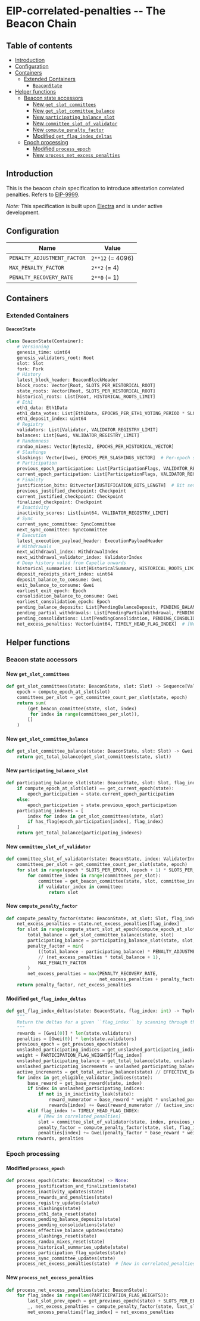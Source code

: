 # EIP-correlated-penalties -- The Beacon Chain

## Table of contents

<!-- TOC -->
<!-- START doctoc generated TOC please keep comment here to allow auto update -->
<!-- DON'T EDIT THIS SECTION, INSTEAD RE-RUN doctoc TO UPDATE -->

- [Introduction](#introduction)
- [Configuration](#configuration)
- [Containers](#containers)
  - [Extended Containers](#extended-containers)
    - [`BeaconState`](#beaconstate)
- [Helper functions](#helper-functions)
  - [Beacon state accessors](#beacon-state-accessors)
    - [New `get_slot_committees`](#new-get_slot_committees)
    - [New `get_slot_committee_balance`](#new-get_slot_committee_balance)
    - [New `participating_balance_slot`](#new-participating_balance_slot)
    - [New `committee_slot_of_validator`](#new-committee_slot_of_validator)
    - [New `compute_penalty_factor`](#new-compute_penalty_factor)
    - [Modified `get_flag_index_deltas`](#modified-get_flag_index_deltas)
  - [Epoch processing](#epoch-processing)
    - [Modified `process_epoch`](#modified-process_epoch)
    - [New `process_net_excess_penalties`](#new-process_net_excess_penalties)

<!-- END doctoc generated TOC please keep comment here to allow auto update -->
<!-- /TOC -->

## Introduction

This is the beacon chain specification to introduce attestation correlated penalties. Refers to [EIP-9999](https://github.com/ethereum/EIPs/pull/9999).

*Note:* This specification is built upon [Electra](../../electra/beacon_chain.md) and is under active development.

## Configuration

| Name | Value |
| - | - |
| `PENALTY_ADJUSTMENT_FACTOR` | `2**12` (= 4096) |
| `MAX_PENALTY_FACTOR` | `2**2` (= 4) |
| `PENALTY_RECOVERY_RATE` | `2**0` (= 1) |

## Containers

### Extended Containers

#### `BeaconState`

```python
class BeaconState(Container):
    # Versioning
    genesis_time: uint64
    genesis_validators_root: Root
    slot: Slot
    fork: Fork
    # History
    latest_block_header: BeaconBlockHeader
    block_roots: Vector[Root, SLOTS_PER_HISTORICAL_ROOT]
    state_roots: Vector[Root, SLOTS_PER_HISTORICAL_ROOT]
    historical_roots: List[Root, HISTORICAL_ROOTS_LIMIT]
    # Eth1
    eth1_data: Eth1Data
    eth1_data_votes: List[Eth1Data, EPOCHS_PER_ETH1_VOTING_PERIOD * SLOTS_PER_EPOCH]
    eth1_deposit_index: uint64
    # Registry
    validators: List[Validator, VALIDATOR_REGISTRY_LIMIT]
    balances: List[Gwei, VALIDATOR_REGISTRY_LIMIT]
    # Randomness
    randao_mixes: Vector[Bytes32, EPOCHS_PER_HISTORICAL_VECTOR]
    # Slashings
    slashings: Vector[Gwei, EPOCHS_PER_SLASHINGS_VECTOR]  # Per-epoch sums of slashed effective balances
    # Participation
    previous_epoch_participation: List[ParticipationFlags, VALIDATOR_REGISTRY_LIMIT]
    current_epoch_participation: List[ParticipationFlags, VALIDATOR_REGISTRY_LIMIT]
    # Finality
    justification_bits: Bitvector[JUSTIFICATION_BITS_LENGTH]  # Bit set for every recent justified epoch
    previous_justified_checkpoint: Checkpoint
    current_justified_checkpoint: Checkpoint
    finalized_checkpoint: Checkpoint
    # Inactivity
    inactivity_scores: List[uint64, VALIDATOR_REGISTRY_LIMIT]
    # Sync
    current_sync_committee: SyncCommittee
    next_sync_committee: SyncCommittee
    # Execution
    latest_execution_payload_header: ExecutionPayloadHeader
    # Withdrawals
    next_withdrawal_index: WithdrawalIndex
    next_withdrawal_validator_index: ValidatorIndex
    # Deep history valid from Capella onwards
    historical_summaries: List[HistoricalSummary, HISTORICAL_ROOTS_LIMIT]
    deposit_receipts_start_index: uint64
    deposit_balance_to_consume: Gwei
    exit_balance_to_consume: Gwei
    earliest_exit_epoch: Epoch
    consolidation_balance_to_consume: Gwei
    earliest_consolidation_epoch: Epoch
    pending_balance_deposits: List[PendingBalanceDeposit, PENDING_BALANCE_DEPOSITS_LIMIT]
    pending_partial_withdrawals: List[PendingPartialWithdrawal, PENDING_PARTIAL_WITHDRAWALS_LIMIT]
    pending_consolidations: List[PendingConsolidation, PENDING_CONSOLIDATIONS_LIMIT]
    net_excess_penalties: Vector[uint64, TIMELY_HEAD_FLAG_INDEX]  # [New in correlated_penalties]
```

## Helper functions

### Beacon state accessors

#### New `get_slot_committees`

```python
def get_slot_committees(state: BeaconState, slot: Slot) -> Sequence[ValidatorIndex]:
    epoch = compute_epoch_at_slot(slot)
    committees_per_slot = get_committee_count_per_slot(state, epoch)
    return sum(
        (get_beacon_committee(state, slot, index)
         for index in range(committees_per_slot)),
        []
    )
```

#### New `get_slot_committee_balance`

```python
def get_slot_committee_balance(state: BeaconState, slot: Slot) -> Gwei:
    return get_total_balance(get_slot_committees(state, slot))
```

#### New `participating_balance_slot`

```python
def participating_balance_slot(state: BeaconState, slot: Slot, flag_index: int) -> Gwei:
    if compute_epoch_at_slot(slot) == get_current_epoch(state):
        epoch_participation = state.current_epoch_participation
    else:
        epoch_participation = state.previous_epoch_participation
    participating_indexes = [
        index for index in get_slot_committees(state, slot)
        if has_flag(epoch_participation[index], flag_index)
    ]
    return get_total_balance(participating_indexes)
```

#### New `committee_slot_of_validator`

```python
def committee_slot_of_validator(state: BeaconState, index: ValidatorIndex, epoch: Epoch) -> Slot:
    committees_per_slot = get_committee_count_per_slot(state, epoch)
    for slot in range(epoch * SLOTS_PER_EPOCH, (epoch + 1) * SLOTS_PER_EPOCH):
        for committee_index in range(committees_per_slot):
            committee = get_beacon_committee(state, slot, committee_index)
            if validator_index in committee:
                return slot
```

#### New `compute_penalty_factor`

```python
def compute_penalty_factor(state: BeaconState, at_slot: Slot, flag_index: int):
    net_excess_penalties = state.net_excess_penalties[flag_index]
    for slot in range(compute_start_slot_at_epoch(compute_epoch_at_slot(at_slot)), at_slot):
        total_balance = get_slot_committee_balance(state, slot)
        participating_balance = participating_balance_slot(state, slot, flag_index)
        penalty_factor = min(
            ((total_balance - participating_balance) * PENALTY_ADJUSTMENT_FACTOR)
            // (net_excess_penalties * total_balance + 1),
            MAX_PENALTY_FACTOR
        )
        net_excess_penalties = max(PENALTY_RECOVERY_RATE, 
                                   net_excess_penalties + penalty_factor) - PENALTY_RECOVERY_RATE
    return penalty_factor, net_excess_penalties
```

#### Modified `get_flag_index_deltas`

```python
def get_flag_index_deltas(state: BeaconState, flag_index: int) -> Tuple[Sequence[Gwei], Sequence[Gwei]]:
    """
    Return the deltas for a given ``flag_index`` by scanning through the participation flags.
    """
    rewards = [Gwei(0)] * len(state.validators)
    penalties = [Gwei(0)] * len(state.validators)
    previous_epoch = get_previous_epoch(state)
    unslashed_participating_indices = get_unslashed_participating_indices(state, flag_index, previous_epoch)
    weight = PARTICIPATION_FLAG_WEIGHTS[flag_index]
    unslashed_participating_balance = get_total_balance(state, unslashed_participating_indices)
    unslashed_participating_increments = unslashed_participating_balance // EFFECTIVE_BALANCE_INCREMENT
    active_increments = get_total_active_balance(state) // EFFECTIVE_BALANCE_INCREMENT
    for index in get_eligible_validator_indices(state):
        base_reward = get_base_reward(state, index)
        if index in unslashed_participating_indices:
            if not is_in_inactivity_leak(state):
                reward_numerator = base_reward * weight * unslashed_participating_increments
                rewards[index] += Gwei(reward_numerator // (active_increments * WEIGHT_DENOMINATOR))
        elif flag_index != TIMELY_HEAD_FLAG_INDEX:
            # [New in correlated_penalties]
            slot = committee_slot_of_validator(state, index, previous_epoch)
            penalty_factor = compute_penalty_factor(state, slot, flag_index) 
            penalties[index] += Gwei(penalty_factor * base_reward * weight // WEIGHT_DENOMINATOR)
    return rewards, penalties
```

### Epoch processing

#### Modified `process_epoch`

```python
def process_epoch(state: BeaconState) -> None:
    process_justification_and_finalization(state)
    process_inactivity_updates(state)
    process_rewards_and_penalties(state)
    process_registry_updates(state)
    process_slashings(state)
    process_eth1_data_reset(state)
    process_pending_balance_deposits(state)
    process_pending_consolidations(state)
    process_effective_balance_updates(state)
    process_slashings_reset(state)
    process_randao_mixes_reset(state)
    process_historical_summaries_update(state)
    process_participation_flag_updates(state)
    process_sync_committee_updates(state)
    process_net_excess_penalties(state)  # [New in correlated_penalties]
```

#### New `process_net_excess_penalties`

```python
def process_net_excess_penalties(state: BeaconState):
    for flag_index in range(len(PARTICIPATION_FLAG_WEIGHTS)):
        last_slot_prev_epoch = get_previous_epoch(state) + SLOTS_PER_EPOCH - 1
        _, net_excess_penalties = compute_penalty_factor(state, last_slot_prev_epoch, flag_index)
        net_excess_penalties[flag_index] = net_excess_penalties
```


